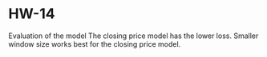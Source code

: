 # HW-14
Evaluation of the model
The closing price model has the lower loss.
Smaller window size works best for the closing price model.  

